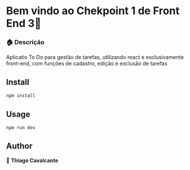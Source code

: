 # Bem vindo ao Chekpoint 1 de Front End 3👋


### 🏠 Descrição
Aplicatio To Do para gestão de tarefas, utilizando react e exclusivamente front-end, com funções de cadastro, edição e exclusão de tarefas


## Install

```sh
npm install
```

## Usage

```sh
npm run dev
```

## Author
👤 **Thiago Cavalcante**

